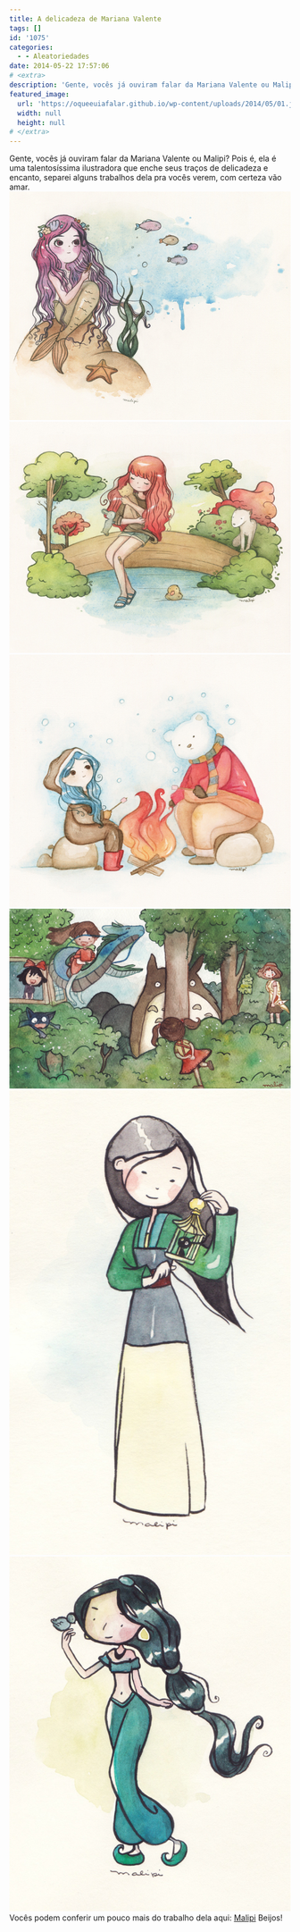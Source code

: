 ```yaml
---
title: A delicadeza de Mariana Valente
tags: []
id: '1075'
categories:
  - - Aleatoriedades
date: 2014-05-22 17:57:06
# <extra>
description: 'Gente, vocês já ouviram falar da Mariana Valente ou Malipi? Pois é, ela é uma talentosíssima ilustradora que enche seus traços de delicadeza e encanto, separei alguns trabalhos dela pra vocês verem, com certeza vão amar. Vocês podem conferir um pouco mais do trabalho dela aqui: Malipi Beijos!'
featured_image: 
  url: 'https://oqueeuiafalar.github.io/wp-content/uploads/2014/05/01.jpg?w=650'
  width: null
  height: null
# </extra>
---
```


Gente, vocês já ouviram falar da Mariana Valente ou Malipi? Pois é, ela é uma talentosíssima ilustradora que enche seus traços de delicadeza e encanto, separei alguns trabalhos dela pra vocês verem, com certeza vão amar. [![Image](/wp-content/uploads/2014/05/01.jpg?w=650)](/wp-content/uploads/2014/05/01.jpg) [![Ilustração de Mariana Valente](/wp-content/uploads/2014/05/02.jpg?w=650)](/wp-content/uploads/2014/05/02.jpg) [![Ilustração de Mariana Valente](/wp-content/uploads/2014/05/03.jpg?w=650)](/wp-content/uploads/2014/05/03.jpg) [![Ilustração de Mariana Valente](/wp-content/uploads/2014/05/04.jpg?w=650)](/wp-content/uploads/2014/05/04.jpg) [![Mulan Ilustração de Mariana Valente](/wp-content/uploads/2014/05/05.jpg?w=650)](/wp-content/uploads/2014/05/05.jpg) [![Princesa Jasmin Ilustração de Mariana Valente](/wp-content/uploads/2014/05/06.jpg?w=650)](/wp-content/uploads/2014/05/06.jpg) Vocês podem conferir um pouco mais do trabalho dela aqui: [Malipi](http://www.malipi.com "Malipi") Beijos!
